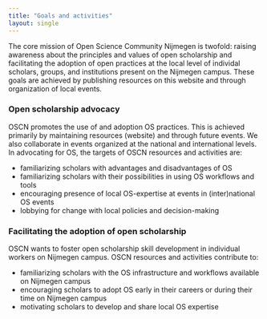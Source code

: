 ```yaml
---
title: "Goals and activities"
layout: single
---
```


The core mission of Open Science Community Nijmegen is twofold: raising awareness
about the principles and values of open scholarship and facilitating
the adoption of open practices at the local level of individal scholars, groups, and
institutions present on the Nijmegen campus. These goals are achieved by publishing resources on this website and through
organization of local events.

### Open scholarship advocacy

OSCN promotes the use of and adoption OS practices. This is achieved primarily by maintaining resources (website) and through future events. 
We also collaborate in events organized at the national and international levels. In advocating for OS, the targets of OSCN resources and
activities are:

- familiarizing scholars with advantages and disadvantages of OS
- familiarizing scholars with their possibilities in using OS workflows and tools
- encouraging presence of local OS-expertise at events in (inter)national OS events
- lobbying for change with local policies and decision-making

### Facilitating the adoption of open scholarship

OSCN wants to foster open scholarship skill development in individual workers
on Nijmegen campus. OSCN resources and activities contribute to:

- familiarizing scholars with the OS infrastructure and workflows available on Nijmegen campus
- encouraging scholars to adopt OS early in their careers or during their time on Nijmegen campus
- motivating scholars to develop and share local OS expertise
